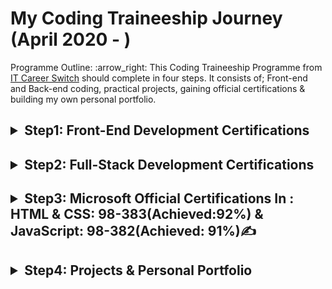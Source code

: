 # My Coding Traineeship Journey (April 2020 - )
<p>Programme Outline: :arrow_right: This Coding Traineeship Programme from <a href="https://itcareerswitch.co.uk/coding-traineeship/" >IT Career Switch</a> should complete in four steps. It consists of; Front-end and Back-end coding, practical projects, gaining official certifications & building my own personal portfolio.</p>


## <details><summary> Step1: Front-End Development Certifications</summary>*<p> Successfully Completed a selection of professional and industry recognised coding courses covering HTML, CSS and Javascript. The training is delivered via multimedia rich video tutorials, presentations and quizzes, accessed through a portal where I studied from home.</p>*<img src="https://user-images.githubusercontent.com/24832458/96701547-a3d41f80-1388-11eb-83f4-77c398a6bf66.png" width="30%"></img> <img src="https://user-images.githubusercontent.com/24832458/96702649-dfbbb480-1389-11eb-86f2-466165c081ba.png" width="30%"></img> <img src="https://user-images.githubusercontent.com/24832458/96702837-0f6abc80-138a-11eb-9c04-3c64514dcf1a.png" width="30%"></img></details>

## <details><summary> Step2: Full-Stack Development Certifications</summary>*<p> Studied Front-end programming languages in more depth along with all the Back-end coding languages as they are key to become a Full-Stack Developer. This part is heavily focused on the practical element of learning as I have to complete a number of mini-projects where I practiced my coding skills as I study through the material.</p>*<img src="https://user-images.githubusercontent.com/24832458/96934022-6f13b580-14b9-11eb-9042-ae50d3ee6203.png" width="30%"></img> <img src="https://user-images.githubusercontent.com/24832458/96708349-092c0e80-1391-11eb-87c5-452c33742ff1.png" width="30%"></img> <img src="https://user-images.githubusercontent.com/24832458/96708723-8ce5fb00-1391-11eb-967c-314fd51b52cf.png" width="30%"></img> <img src="https://user-images.githubusercontent.com/24832458/96707590-fe24ae80-138f-11eb-9ffb-e82a98f67823.png" width="30%"></img> <img src="https://user-images.githubusercontent.com/24832458/96707645-109ee800-1390-11eb-8d60-640aaf5b0084.png" width="30%"></img> <img src="https://user-images.githubusercontent.com/24832458/96708358-0c26ff00-1391-11eb-8e09-262b398dadfa.png" width="30%"></img> <img src="https://user-images.githubusercontent.com/24832458/96707710-22808b00-1390-11eb-9808-1a7628604457.png" width="30%"></img> <img src="https://user-images.githubusercontent.com/24832458/96707677-1a285000-1390-11eb-8147-a5036507a49d.png" width="30%"></img> <img src="https://user-images.githubusercontent.com/24832458/96707730-27ddd580-1390-11eb-8385-e1033ea1698b.png" width="30%"></img> <img src="https://user-images.githubusercontent.com/24832458/96707752-30cea700-1390-11eb-829b-7e626f263b66.png" width="30%"></img> <img src="https://user-images.githubusercontent.com/24832458/96708369-11844980-1391-11eb-9966-0c32197f94e9.png" width="30%"></img> <img src="https://user-images.githubusercontent.com/24832458/96708411-1c3ede80-1391-11eb-86b1-7d83fb7a4c71.png" width="30%"></img> <img src="https://user-images.githubusercontent.com/24832458/96708418-1f39cf00-1391-11eb-8dcc-5829239144c6.png" width="30%"></img> <img src="https://user-images.githubusercontent.com/24832458/96708430-23fe8300-1391-11eb-9816-27761d6623f1.png" width="30%"></img> <img src="https://user-images.githubusercontent.com/24832458/96708447-28c33700-1391-11eb-8b0b-4caeec307af2.png" width="30%"></img> <img src="https://user-images.githubusercontent.com/24832458/96709522-b6535680-1392-11eb-9c1d-2ac2131ac486.png" width="30%"></img><details><summary> Codacademy Assessment Test Based On Step2 :arrow_heading_up:</summary><img src="https://user-images.githubusercontent.com/24832458/96710821-8311c700-1394-11eb-8fa7-ba44b820203d.jpeg" width="45%"></img></details></details> 

## <details><summary> Step3: Microsoft Official Certifications In : HTML & CSS: 98-383(Achieved:92%) & JavaScript: 98-382(Achieved: 91%):writing_hand:</summary><img src="https://user-images.githubusercontent.com/24832458/99462830-66819400-292c-11eb-990e-7c2f78948285.png" width="50%"></img><img src="https://user-images.githubusercontent.com/24832458/99462950-a9dc0280-292c-11eb-916c-0246bb82a5a1.png" width="50%"></img></details>

## <details><summary> Step4: Projects & Personal Portfolio</summary>*<p>ITC Tutor assigned me one pre-project task to understand few web development techniques such as AJAX calls in Javascript before I was assigned two independent projects to complete whilst providing guidance and support throughout to ensure they are of a high industry standard.</p>*<ul><li><a href="https://github.com/sasigit7/Ajaxistic">PreProject-Ajaxistic</a></li><li><a href="https://github.com/sasigit7/Gazetteer">Project1-The Gazetteer</a></li><li><a href="#">Project2-Coming Soon</a></li><li><a href="https://shashwebdev.com/">Personal Portfolio<a/></li></ul></details>
